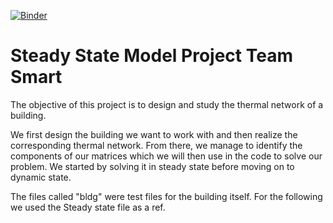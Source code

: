 [![Binder](https://mybinder.org/badge_logo.svg)](https://mybinder.org/v2/gh/dm4bem/model-steady-state-smart-public/HEAD)

# Steady State Model Project Team Smart

The objective of this project is to design and study the thermal network of a building.

We first design the building we want to work with and then realize the corresponding thermal network.
From there, we manage to identify the components of our matrices which we will then use in the code to solve our problem.
We started by solving it in steady state before moving on to dynamic state.

The files called "bldg" were test files for the building itself. For the following we used the Steady state file as a ref.
